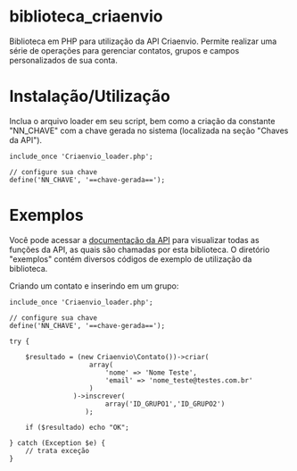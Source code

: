 # biblioteca_criaenvio
Biblioteca em PHP para utilização da API Criaenvio. Permite realizar uma série de operações para gerenciar contatos, grupos e campos personalizados de sua conta.

# Instalação/Utilização

Inclua o arquivo loader em seu script, bem como a criação da constante "NN_CHAVE" com a chave gerada no sistema (localizada na seção "Chaves da API").

    include_once 'Criaenvio_loader.php';
    
    // configure sua chave
    define('NN_CHAVE', '==chave-gerada==');

# Exemplos

Você pode acessar a [documentação da API][1] para visualizar todas as funções da API, as quais são chamadas por esta biblioteca. O diretório "exemplos" contém diversos códigos de exemplo de utilização da biblioteca.
  
Criando um contato e inserindo em um grupo:

    include_once 'Criaenvio_loader.php';
        
    // configure sua chave
    define('NN_CHAVE', '==chave-gerada==');
    
    try {
    
        $resultado = (new Criaenvio\Contato())->criar(
                        array(
                            'nome' => 'Nome Teste',
                            'email' => 'nome_teste@testes.com.br'
                        )
                    )->inscrever(
                            array('ID_GRUPO1','ID_GRUPO2')
                       );
    
        if ($resultado) echo "OK";
    
    } catch (Exception $e) {
        // trata exceção
    }
   

[1]: http://static.criaenvio.com/api_documentacao/
